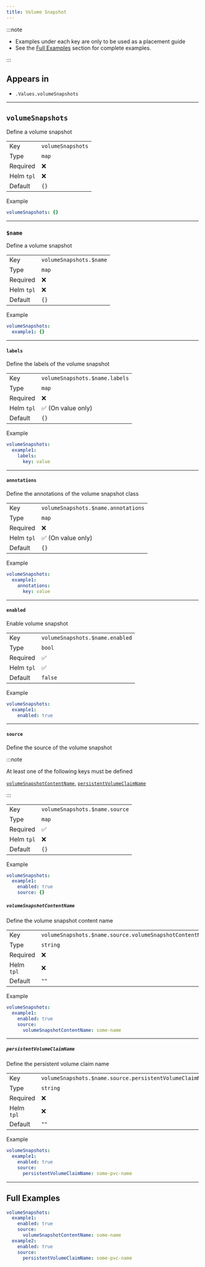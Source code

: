 ```yaml
---
title: Volume Snapshot
---
```


:::note

- Examples under each key are only to be used as a placement guide
- See the [Full Examples](/common/volumesnapshot#full-examples) section for complete examples.

:::

## Appears in

- `.Values.volumeSnapshots`

---

## `volumeSnapshots`

Define a volume snapshot

|            |                   |
| ---------- | ----------------- |
| Key        | `volumeSnapshots` |
| Type       | `map`             |
| Required   | ❌                |
| Helm `tpl` | ❌                |
| Default    | `{}`              |

Example

```yaml
volumeSnapshots: {}
```

---

### `$name`

Define a volume snapshot

|            |                         |
| ---------- | ----------------------- |
| Key        | `volumeSnapshots.$name` |
| Type       | `map`                   |
| Required   | ❌                      |
| Helm `tpl` | ❌                      |
| Default    | `{}`                    |

Example

```yaml
volumeSnapshots:
  example1: {}
```

---

#### `labels`

Define the labels of the volume snapshot

|            |                                |
| ---------- | ------------------------------ |
| Key        | `volumeSnapshots.$name.labels` |
| Type       | `map`                          |
| Required   | ❌                             |
| Helm `tpl` | ✅ (On value only)             |
| Default    | `{}`                           |

Example

```yaml
volumeSnapshots:
  example1:
    labels:
      key: value
```

---

#### `annotations`

Define the annotations of the volume snapshot class

|            |                                     |
| ---------- | ----------------------------------- |
| Key        | `volumeSnapshots.$name.annotations` |
| Type       | `map`                               |
| Required   | ❌                                  |
| Helm `tpl` | ✅ (On value only)                  |
| Default    | `{}`                                |

Example

```yaml
volumeSnapshots:
  example1:
    annotations:
      key: value
```

---

#### `enabled`

Enable volume snapshot

|            |                                 |
| ---------- | ------------------------------- |
| Key        | `volumeSnapshots.$name.enabled` |
| Type       | `bool`                          |
| Required   | ✅                              |
| Helm `tpl` | ✅                              |
| Default    | `false`                         |

Example

```yaml
volumeSnapshots:
  example1:
    enabled: true
```

---

#### `source`

Define the source of the volume snapshot

:::note

At least one of the following keys must be defined

[`volumeSnapshotContentName`](/common/volumesnapshot#volumesnapshotcontentname), [`persistentVolumeClaimName`](/common/volumesnapshot#persistentvolumeclaimname)

:::

|            |                                |
| ---------- | ------------------------------ |
| Key        | `volumeSnapshots.$name.source` |
| Type       | `map`                          |
| Required   | ✅                             |
| Helm `tpl` | ❌                             |
| Default    | `{}`                           |

Example

```yaml
volumeSnapshots:
  example1:
    enabled: true
    source: {}
```

##### `volumeSnapshotContentName`

Define the volume snapshot content name

|            |                                                          |
| ---------- | -------------------------------------------------------- |
| Key        | `volumeSnapshots.$name.source.volumeSnapshotContentName` |
| Type       | `string`                                                 |
| Required   | ❌                                                       |
| Helm `tpl` | ❌                                                       |
| Default    | `""`                                                     |

Example

```yaml
volumeSnapshots:
  example1:
    enabled: true
    source:
      volumeSnapshotContentName: some-name
```

---

##### `persistentVolumeClaimName`

Define the persistent volume claim name

|            |                                                          |
| ---------- | -------------------------------------------------------- |
| Key        | `volumeSnapshots.$name.source.persistentVolumeClaimName` |
| Type       | `string`                                                 |
| Required   | ❌                                                       |
| Helm `tpl` | ❌                                                       |
| Default    | `""`                                                     |

Example

```yaml
volumeSnapshots:
  example1:
    enabled: true
    source:
      persistentVolumeClaimName: some-pvc-name
```

---

## Full Examples

```yaml
volumeSnapshots:
  example1:
    enabled: true
    source:
      volumeSnapshotContentName: some-name
  example2:
    enabled: true
    source:
      persistentVolumeClaimName: some-pvc-name
```
